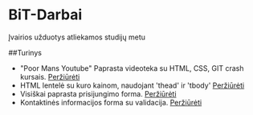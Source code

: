 # BiT-Darbai
Įvairios užduotys atliekamos studijų metu

##Turinys
-   "Poor Mans Youtube" Paprasta videoteka su HTML, CSS, GIT crash kursais. [Peržiūrėti](./poor-mans-youtube/)
-   HTML lentelė su kuro kainom, naudojant 'thead' ir 'tbody' [Peržiūrėti](./HTML_Table/)
-   Visiškai paprasta prisijungimo forma. [Peržiūrėti](./Simple_Login/)
-   Kontaktinės informacijos forma su validacija. [Peržiūrėti](./Kontaktine_Informacija/)
